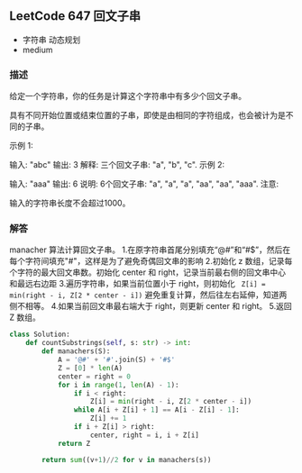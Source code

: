 ## LeetCode  647  回文子串
- 字符串 动态规划
- medium

### 描述
给定一个字符串，你的任务是计算这个字符串中有多少个回文子串。

具有不同开始位置或结束位置的子串，即使是由相同的字符组成，也会被计为是不同的子串。

示例 1:

输入: "abc"
输出: 3
解释: 三个回文子串: "a", "b", "c".
示例 2:

输入: "aaa"
输出: 6
说明: 6个回文子串: "a", "a", "a", "aa", "aa", "aaa".
注意:

输入的字符串长度不会超过1000。

### 解答
manacher 算法计算回文子串。
1.在原字符串首尾分别填充“@#”和“#$”，然后在每个字符间填充"#"，这样是为了避免奇偶回文串的影响
2.初始化 z 数组，记录每个字符的最大回文串数。初始化 center 和 right，记录当前最右侧的回文串中心
和最远右边距
3.遍历字符串，如果当前位置小于 right，则初始化 ` Z[i] = min(right - i, Z[2 * center - i])`
避免重复计算，然后往左右延伸，知道两侧不相等。
4.如果当前回文串最右端大于 right，则更新 center 和 right。
5.返回 Z 数组。

```Python
class Solution:
    def countSubstrings(self, s: str) -> int:
        def manachers(S):
            A = '@#' + '#'.join(S) + '#$'
            Z = [0] * len(A)
            center = right = 0
            for i in range(1, len(A) - 1):
                if i < right:
                    Z[i] = min(right - i, Z[2 * center - i])
                while A[i + Z[i] + 1] == A[i - Z[i] - 1]:
                    Z[i] += 1
                if i + Z[i] > right:
                    center, right = i, i + Z[i]
            return Z

        return sum((v+1)//2 for v in manachers(s))     
```

